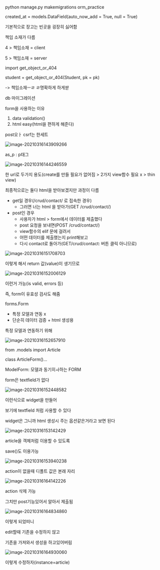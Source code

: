 python manage.py makemigrations orm_practice



created_at = models.DataField(auto_now_add = True, null = True)

기본적으로 장고는 빈곳을 굉장히 싫어함



책임 소재가 다름

4 > 책임소재 = client

5 > 책임소재 =  server





import get_object_or_404

student = get_object_or_404(Student, pk = pk)

-> 책임소재ㅡㄹ ㄹ명확하게 하게싿



db 마이그레이션





form을 사용하는 이유

1. data validation()
2. html easy(html을 편하게 해준다)





post오ㅏ csrf는 한세트





![image-20210316143909266](0316.assets/image-20210316143909266.png)

as_p : p태그





![image-20210316144246559](0316.assets/image-20210316144246559.png)

한 url로 두가지 용도(create를 만들 필요가 없어짐 > 2가지 view함수 필요 x > thin view)

최종적으로는 둘다 html을 받아보겠지만 과정이 다름

- get일 경우(/crud/contact/ 로 접속한 경우)
  - 그러면 너는 html 을 받아가(GET /crud/contact/)
- post인 경우
  - 사용자가 html > form에서 데이터를 제출했다
  - post 요청을 보내면(POST /crud/contact/)
  - view함수의 elif 문에 걸려서
  - 어떤 데이터를 제출했는지 print해보고
  - 다시 contact로 돌아가(GET/crud/contact: 버튼 클릭 아니므로)





![image-20210316151708703](0316.assets/image-20210316151708703.png)

이렇게 해서 return 값(value)이 생기므로

![image-20210316152006129](0316.assets/image-20210316152006129.png)

이런거 가능(is valid, errors 등)

즉, form이 유효성 검사도 해줌





forms.Form

- 특정 모델과 연동 x
- 단순히 데이터 검증 + html 생성용

특정 모델과 연동하기 위해

![image-20210316152657910](0316.assets/image-20210316152657910.png)

from .models import Article

class ArticleForm()...

ModelForm: 모델과 동기히ㅘ하는 FORM



form은 textfield가 없다

![image-20210316152448582](0316.assets/image-20210316152448582.png)

이런식으로 widget을 만들어

보기에 textfield 처럼 사용할 수 있다

widget은 그니까 html 생성시 주는 옵션같은거라고 보면 된다



![image-20210316153142429](0316.assets/image-20210316153142429.png)

article을 객체처럼 이용할 수 있도록

save()도 이용가능





![image-20210316153940238](0316.assets/image-20210316153940238.png)





action이 없을때 디폴트 값은 본래 자리

![image-20210316164142226](0316.assets/image-20210316164142226.png)

action 삭제 가능

그치만 post기능있어서 알아서 제출됨







![image-20210316164834860](0316.assets/image-20210316164834860.png)

이렇게 되었떠니

edit할때 기존을 수정하지 않고

기존을 가져와서 생성을 하고있어버림

![image-20210316164930060](0316.assets/image-20210316164930060.png)

이렇게 수정하자(instance=article)



